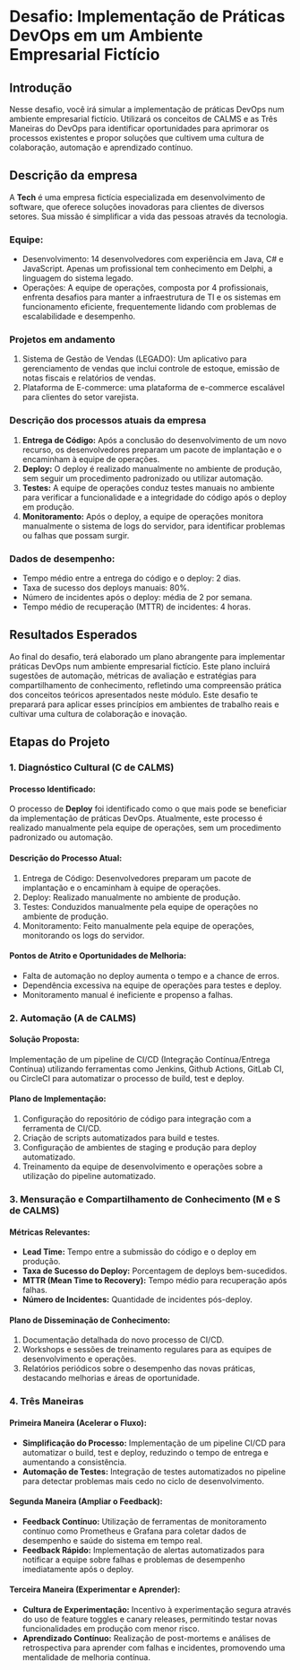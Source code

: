 # **Desafio: Implementação de Práticas DevOps em um Ambiente Empresarial Fictício**

## Introdução

Nesse desafio, você irá simular a implementação de práticas DevOps num ambiente empresarial fictício. Utilizará os conceitos de CALMS e as Três Maneiras do DevOps para identificar oportunidades para aprimorar os processos existentes e propor soluções que cultivem uma cultura de colaboração, automação e aprendizado contínuo.


## Descrição da empresa

A **Tech** é uma empresa fictícia especializada em desenvolvimento de software, que oferece soluções inovadoras para clientes de diversos setores. Sua missão é simplificar a vida das pessoas através da tecnologia.

### Equipe:

- Desenvolvimento: 14 desenvolvedores com experiência em Java, C# e JavaScript. Apenas um profissional tem conhecimento em Delphi, a linguagem do sistema legado.
- Operações: A equipe de operações, composta por 4 profissionais, enfrenta desafios para manter a infraestrutura de TI e os sistemas em funcionamento eficiente, frequentemente lidando com problemas de escalabilidade e desempenho.

### Projetos em andamento

1. Sistema de Gestão de Vendas (LEGADO): Um aplicativo para gerenciamento de vendas que inclui controle de estoque, emissão de notas fiscais e relatórios de vendas.
2. Plataforma de E-commerce: uma plataforma de e-commerce escalável para clientes do setor varejista.

### Descrição dos processos atuais da empresa

1. **Entrega de Código:** Após a conclusão do desenvolvimento de um novo recurso, os desenvolvedores preparam um pacote de implantação e o encaminham à equipe de operações.
2. **Deploy:** O deploy é realizado manualmente no ambiente de produção, sem seguir um procedimento padronizado ou utilizar automação.
3. **Testes:** A equipe de operações conduz testes manuais no ambiente para verificar a funcionalidade e a integridade do código após o deploy em produção.
4. **Monitoramento:** Após o deploy, a equipe de operações monitora manualmente o sistema de logs do servidor, para identificar problemas ou falhas que possam surgir.

### Dados de desempenho:

- Tempo médio entre a entrega do código e o deploy: 2 dias.
- Taxa de sucesso dos deploys manuais: 80%.
- Número de incidentes após o deploy: média de 2 por semana.
- Tempo médio de recuperação (MTTR) de incidentes: 4 horas.

## Resultados Esperados

Ao final do desafio, terá elaborado um plano abrangente para implementar práticas DevOps num ambiente empresarial fictício. Este plano incluirá sugestões de automação, métricas de avaliação e estratégias para compartilhamento de conhecimento, refletindo uma compreensão prática dos conceitos teóricos apresentados neste módulo. Este desafio te preparará para aplicar esses princípios em ambientes de trabalho reais e cultivar uma cultura de colaboração e inovação.

## Etapas do Projeto

### 1. Diagnóstico Cultural (C de CALMS)

#### Processo Identificado:
O processo de **Deploy** foi identificado como o que mais pode se beneficiar da implementação de práticas DevOps. Atualmente, este processo é realizado manualmente pela equipe de operações, sem um procedimento padronizado ou automação.

#### Descrição do Processo Atual:
1. Entrega de Código: Desenvolvedores preparam um pacote de implantação e o encaminham à equipe de operações.
2. Deploy: Realizado manualmente no ambiente de produção.
3. Testes: Conduzidos manualmente pela equipe de operações no ambiente de produção.
4. Monitoramento: Feito manualmente pela equipe de operações, monitorando os logs do servidor.

#### Pontos de Atrito e Oportunidades de Melhoria:
- Falta de automação no deploy aumenta o tempo e a chance de erros.
- Dependência excessiva na equipe de operações para testes e deploy.
- Monitoramento manual é ineficiente e propenso a falhas.

### 2. Automação (A de CALMS)

#### Solução Proposta:
Implementação de um pipeline de CI/CD (Integração Contínua/Entrega Contínua) utilizando ferramentas como Jenkins, Github Actions, GitLab CI, ou CircleCI para automatizar o processo de build, test e deploy.

#### Plano de Implementação:
1. Configuração do repositório de código para integração com a ferramenta de CI/CD.
2. Criação de scripts automatizados para build e testes.
3. Configuração de ambientes de staging e produção para deploy automatizado.
4. Treinamento da equipe de desenvolvimento e operações sobre a utilização do pipeline automatizado.

### 3. Mensuração e Compartilhamento de Conhecimento (M e S de CALMS)

#### Métricas Relevantes:
- **Lead Time:** Tempo entre a submissão do código e o deploy em produção.
- **Taxa de Sucesso do Deploy:** Porcentagem de deploys bem-sucedidos.
- **MTTR (Mean Time to Recovery):** Tempo médio para recuperação após falhas.
- **Número de Incidentes:** Quantidade de incidentes pós-deploy.

#### Plano de Disseminação de Conhecimento:
1. Documentação detalhada do novo processo de CI/CD.
2. Workshops e sessões de treinamento regulares para as equipes de desenvolvimento e operações.
3. Relatórios periódicos sobre o desempenho das novas práticas, destacando melhorias e áreas de oportunidade.

### 4. Três Maneiras

#### Primeira Maneira (Acelerar o Fluxo):
- **Simplificação do Processo:** Implementação de um pipeline CI/CD para automatizar o build, test e deploy, reduzindo o tempo de entrega e aumentando a consistência.
- **Automação de Testes:** Integração de testes automatizados no pipeline para detectar problemas mais cedo no ciclo de desenvolvimento.

#### Segunda Maneira (Ampliar o Feedback):
- **Feedback Contínuo:** Utilização de ferramentas de monitoramento contínuo como Prometheus e Grafana para coletar dados de desempenho e saúde do sistema em tempo real.
- **Feedback Rápido:** Implementação de alertas automatizados para notificar a equipe sobre falhas e problemas de desempenho imediatamente após o deploy.

#### Terceira Maneira (Experimentar e Aprender):
- **Cultura de Experimentação:** Incentivo à experimentação segura através do uso de feature toggles e canary releases, permitindo testar novas funcionalidades em produção com menor risco.
- **Aprendizado Contínuo:** Realização de post-mortems e análises de retrospectiva para aprender com falhas e incidentes, promovendo uma mentalidade de melhoria contínua.


